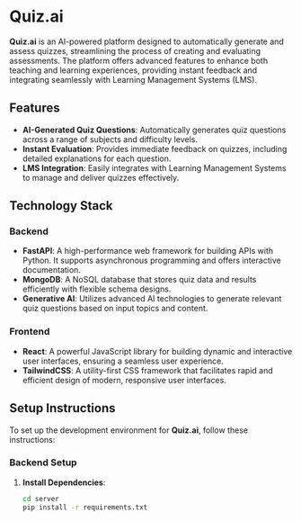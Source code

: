 # Quiz.ai

**Quiz.ai** is an AI-powered platform designed to automatically generate and assess quizzes, streamlining the process of creating and evaluating assessments. The platform offers advanced features to enhance both teaching and learning experiences, providing instant feedback and integrating seamlessly with Learning Management Systems (LMS).

## **Features**

- **AI-Generated Quiz Questions**: Automatically generates quiz questions across a range of subjects and difficulty levels.
- **Instant Evaluation**: Provides immediate feedback on quizzes, including detailed explanations for each question.
- **LMS Integration**: Easily integrates with Learning Management Systems to manage and deliver quizzes effectively.

## **Technology Stack**

### **Backend**

- **FastAPI**: A high-performance web framework for building APIs with Python. It supports asynchronous programming and offers interactive documentation.
- **MongoDB**: A NoSQL database that stores quiz data and results efficiently with flexible schema designs.
- **Generative AI**: Utilizes advanced AI technologies to generate relevant quiz questions based on input topics and content.

### **Frontend**

- **React**: A powerful JavaScript library for building dynamic and interactive user interfaces, ensuring a seamless user experience.
- **TailwindCSS**: A utility-first CSS framework that facilitates rapid and efficient design of modern, responsive user interfaces.

## **Setup Instructions**

To set up the development environment for **Quiz.ai**, follow these instructions:

### **Backend Setup**

1. **Install Dependencies**:
   ```bash
   cd server
   pip install -r requirements.txt

